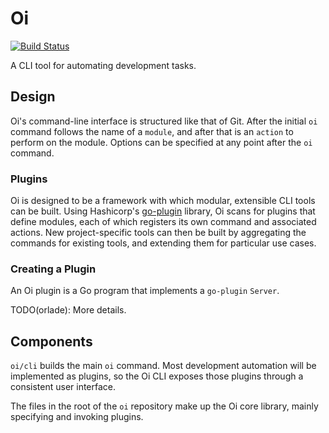 # Oi

[![Build Status](https://travis-ci.org/orlade/oi.svg?branch=master)](https://travis-ci.org/orlade/oi)

A CLI tool for automating development tasks.

## Design

Oi's command-line interface is structured like that of Git. After the initial `oi` command follows
the name of a `module`, and after that is an `action` to perform on the module. Options can be
specified at any point after the `oi` command.

### Plugins

Oi is designed to be a framework with which modular, extensible CLI tools can be built. Using 
Hashicorp's [go-plugin][go-plugin] library, Oi scans for plugins that define modules, each of which
registers its own command and associated actions. New project-specific tools can then be built by 
aggregating the commands for existing tools, and extending them for particular use cases.

### Creating a Plugin

An Oi plugin is a Go program that implements a `go-plugin` `Server`.

TODO(orlade): More details.

## Components

`oi/cli` builds the main `oi` command. Most development automation will be implemented as plugins,
so the Oi CLI exposes those plugins through a consistent user interface.

The files in the root of the `oi` repository make up the Oi core library, mainly specifying and 
invoking plugins.  


[go-plugin]: https://github.com/hashicorp/go-plugin
